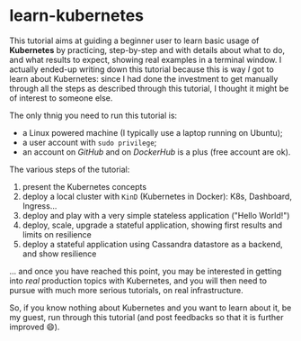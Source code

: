 # learn-kubernetes

This tutorial aims at guiding a beginner user to learn basic usage of **Kubernetes** by practicing, step-by-step and with details about what to do, and what results to expect, showing real examples in a terminal window. I actually ended-up writing down this tutorial because this is way *I* got to learn about Kubernetes: since I had done the investment to get manually through all the steps as described through this tutorial, I thought it might be of interest to someone else.

The only thnig you need to run this tutorial is:

* a Linux powered machine (I typically use a laptop running on Ubuntu);
* a user account with `sudo privilege`;
* an account on *GitHub* and on *DockerHub* is a plus (free account are ok).

The various steps of the tutorial:

1. present the Kubernetes concepts
1. deploy a local cluster with `KinD` (Kubernetes in Docker): K8s, Dashboard, Ingress...
1. deploy and play with a very simple stateless application ("Hello World!")
1. deploy, scale, upgrade a stateful application, showing first results and limits on resilience
1. deploy a stateful application using Cassandra datastore as a backend, and show resilience

... and once you have reached this point, you may be interested in getting into *real* production topics with Kubernetes, and you will then need to pursue with much more serious tutorials, on real infrastructure.

So, if you know nothing about Kubernetes and you want to learn about it, be my guest, run through this tutorial (and post feedbacks so that it is further improved :smile:).

